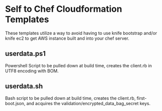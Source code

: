 # Self to Chef Cloudformation Templates

These templates utilize a way to avoid having to use knife bootstrap and/or knife ec2 to get AWS instance built and into your chef server.

## userdata.ps1

Powershell Script to be pulled down at build time, creates the client.rb in UTF8 encoding with BOM.

## userdata.sh

Bash script to be pulled down at build time, creates the client.rb, first-boot.json, and acquires the validation/encrypted_data_bag_secret keys.
